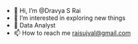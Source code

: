 - 👋 Hi, I’m @Dravya S Rai
- 👀 I’m interested in exploring new things
- 🌱 Data Analyst
- 📫 How to reach me raisujval@gmail.com

<!---
Sujval/Sujval is a ✨ special ✨ repository because its `README.md` (this file) appears on your GitHub profile.
You can click the Preview link to take a look at your changes.
--->
